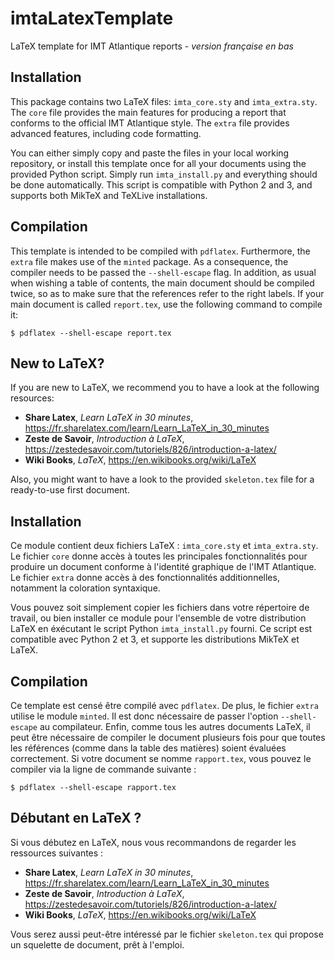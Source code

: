 # imtaLatexTemplate
LaTeX template for IMT Atlantique reports - *version française en bas*


## Installation

This package contains two LaTeX files: `imta_core.sty` and `imta_extra.sty`.
The `core` file provides the main features for producing a report that conforms to the official IMT Atlantique style.
The `extra` file provides advanced features, including code formatting.

You can either simply copy and paste the files in your local working repository, or install this template once for all your documents using the provided Python script. Simply run `imta_install.py` and everything should be done automatically.
This script is compatible with Python 2 and 3, and supports both MikTeX and TeXLive installations.


## Compilation

This template is intended to be compiled with `pdflatex`.
Furthermore, the `extra` file makes use of the `minted` package. As a consequence, the compiler needs to be passed the `--shell-escape` flag.
In addition, as usual when wishing a table of contents, the main document should be compiled twice, so as to make sure that the references refer to the right labels.
If your main document is called `report.tex`, use the following command to compile it:

    $ pdflatex --shell-escape report.tex


## New to LaTeX?

If you are new to LaTeX, we recommend you to have a look at the following resources:
  - __Share Latex__, _Learn LaTeX in 30 minutes_, https://fr.sharelatex.com/learn/Learn_LaTeX_in_30_minutes
  - __Zeste de Savoir__, _Introduction à LaTeX_, https://zestedesavoir.com/tutoriels/826/introduction-a-latex/
  - __Wiki Books__, _LaTeX_, https://en.wikibooks.org/wiki/LaTeX
  
  Also, you might want to have a look to the provided `skeleton.tex` file for a ready-to-use first document. 




## Installation

Ce module contient deux fichiers LaTeX : `imta_core.sty` et `imta_extra.sty`.
Le fichier `core` donne accès à toutes les principales fonctionnalités pour produire un document conforme à l'identité graphique de l'IMT Atlantique.
Le fichier `extra` donne accès à des fonctionnalités additionnelles, notamment la coloration syntaxique.

Vous pouvez soit simplement copier les fichiers dans votre répertoire de travail, ou bien installer ce module pour l'ensemble de votre distribution LaTeX en éxécutant le script Python `imta_install.py` fourni.
Ce script est compatible avec Python 2 et 3, et supporte les distributions MikTeX et LaTeX.


## Compilation

Ce template est censé être compilé avec `pdflatex`.
De plus, le fichier `extra` utilise le module `minted`. Il est donc nécessaire de passer l'option `--shell-escape` au compilateur.
Enfin, comme tous les autres documents LaTeX, il peut être nécessaire de compiler le document plusieurs fois pour que toutes les références (comme dans la table des matières) soient évaluées correctement.
Si votre document se nomme `rapport.tex`, vous pouvez le compiler via la ligne de commande suivante :

    $ pdflatex --shell-escape rapport.tex


## Débutant en LaTeX ?

Si vous débutez en LaTeX, nous vous recommandons de regarder les ressources suivantes :
  - __Share Latex__, _Learn LaTeX in 30 minutes_, https://fr.sharelatex.com/learn/Learn_LaTeX_in_30_minutes
  - __Zeste de Savoir__, _Introduction à LaTeX_, https://zestedesavoir.com/tutoriels/826/introduction-a-latex/
  - __Wiki Books__, _LaTeX_, https://en.wikibooks.org/wiki/LaTeX
  
  Vous serez aussi peut-être intéressé par le fichier `skeleton.tex` qui propose un squelette de document, prêt à l'emploi.
  
